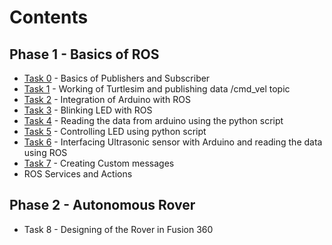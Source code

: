 # Contents
## Phase 1 - Basics of ROS 
- [Task 0](https://github.com/malladi2610/100_days_of_ROS/tree/master/Day%201/Task%200) - Basics of Publishers and Subscriber
- [Task 1](https://github.com/malladi2610/100_days_of_ROS/tree/master/Day%201/Task%201) - Working of Turtlesim and publishing data /cmd_vel topic
- [Task 2](https://github.com/malladi2610/100_days_of_ROS/tree/master/Day%202) - Integration of Arduino with ROS
- [Task 3](https://github.com/malladi2610/100_days_of_ROS/tree/master/Day%202) - Blinking LED with ROS
- [Task 4](https://github.com/malladi2610/100_days_of_ROS/tree/master/Day%203) - Reading the data from arduino using the python script
- [Task 5](https://github.com/malladi2610/100_days_of_ROS/tree/master/Day%203) - Controlling LED using python script
- [Task 6](https://github.com/malladi2610/100_days_of_ROS/tree/master/Day%203) - Interfacing Ultrasonic sensor with Arduino and reading the data using ROS
- [Task 7](https://github.com/malladi2610/100_days_of_ROS/tree/master/Day%203) - Creating Custom messages
- ROS Services and Actions
## Phase 2 - Autonomous Rover
- Task 8 - Designing of the Rover in Fusion 360